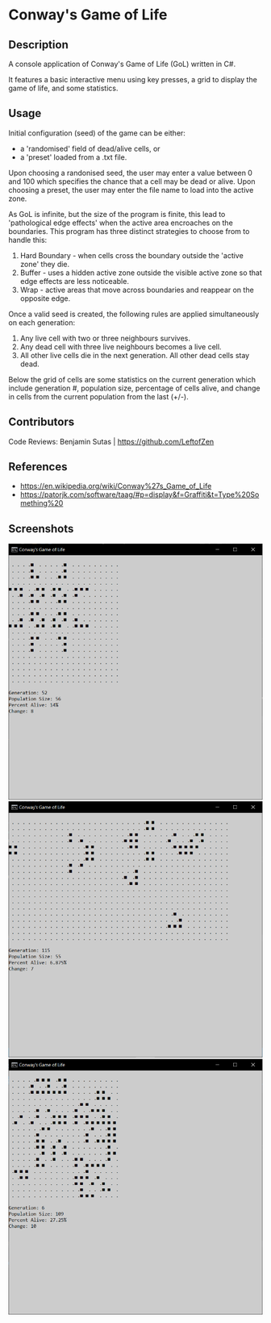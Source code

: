 # Conway's Game of Life

## Description

A console application of Conway's Game of Life (GoL) written in C#.

It features a basic interactive menu using key presses, a grid to display the game of life, and some statistics. 

## Usage

Initial configuration (seed) of the game can be either:
* a 'randomised' field of dead/alive cells, or 
* a 'preset' loaded from a .txt file.

Upon choosing a randonised seed, the user may enter a value between 0 and 100 which specifies the chance that a cell may be dead or alive.
Upon choosing a preset, the user may enter the file name to load into the active zone.

As GoL is infinite, but the size of the program is finite, this lead to 'pathological edge effects' when the active area encroaches on the boundaries. This program has three distinct strategies to choose from to handle this:
1. Hard Boundary - when cells cross the boundary outside the 'active zone' they die.
2. Buffer - uses a hidden active zone outside the visible active zone so that edge effects are less noticeable.
3. Wrap - active areas that move across boundaries and reappear on the opposite edge.

Once a valid seed is created, the following rules are applied simultaneously on each generation:
1. Any live cell with two or three neighbours survives.
2. Any dead cell with three live neighbours becomes a live cell.
3. All other live cells die in the next generation. All other dead cells stay dead.

Below the grid of cells are some statistics on the current generation which include generation #, population size, percentage of cells alive, and change in cells from the current population from the last (+/-).

## Contributors

Code Reviews: Benjamin Sutas | https://github.com/LeftofZen

## References

* https://en.wikipedia.org/wiki/Conway%27s_Game_of_Life
* https://patorjk.com/software/taag/#p=display&f=Graffiti&t=Type%20Something%20

## Screenshots

![Image of Pulsar](Screenshots/gol-preset-pulsar.PNG)
![Image of Gosper Glider](Screenshots/gol-preset-gun.PNG)
![Image of Random](Screenshots/gol-random.PNG)
